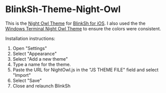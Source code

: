 # BlinkSh-Theme-Night-Owl
This is the [Night Owl Theme](https://github.com/sdras/night-owl-vscode-theme) for [BlinkSh for iOS](https://github.com/blinksh). I also used the the [Windows Terminal Night Owl Theme](https://github.com/edurojasr/Windows-Terminal-Theme-Night-Owl) to ensure the colors were consistent.

Installation instructions:
1. Open "Settings"
2. Select "Appearance"
3. Select "Add a new theme"
4. Type a name for the theme.
5. Paste the URL for NightOwl.js in the "JS THEME FILE" field and select "Import"
6. Select "Save"
7. Close and relaunch BlinkSh